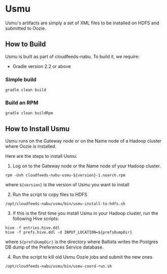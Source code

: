 Usmu
====
Usmu's artifacts are simply a set of XML files to be installed on HDFS and submitted to Oozie.

## How to Build
Usmu is built as part of cloudfeeds-nabu. To build it, we require:
* Gradle version 2.2 or above

### Simple build
```
gradle clean build
```

### Build an RPM
```
gradle clean buildRpm
```

## How to Install Usmu
Usmu runs on the Gateway node or on the Name node of a Hadoop cluster where Oozie is installed. 

Here are the steps to install Usmu:

1. Log on to the Gateway node or the Name node of your Hadoop cluster.
  ```
rpm -Uvh cloudfeeds-nabu-usmu-${version}-1.noarch.rpm
  ```
  where ```${version}``` is the version of Usmu you want to install
  
2. Run the script to copy files to HDFS
```
/opt/cloudfeeds-nabu/usmu/bin/usmu-install-to-hdfs.sh
```

3. If this is the first time you install Usmu in your Hadoop cluster, run the following Hive scripts:
```
hive -f entries.hive.ddl
hive -f prefs.hive.ddl -d INPUT_LOCATION=${prefsDumpDir}
```
where ```${prefsDumpDir}``` is the directory where Ballista writes the Postgres DB dump of the 
Preferences Service database.

4. Run the script to kill old Usmu Oozie jobs and submit the new ones
```
/opt/cloudfeeds-nabu/usmu/bin/usmu-coord-run.sh
```

